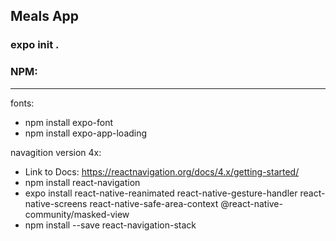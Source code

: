 ## Meals App

### expo init .

### NPM:
---------------------------------------------------------------------
fonts:
* npm install expo-font
* npm install expo-app-loading

navagition version 4x:
* Link to Docs: https://reactnavigation.org/docs/4.x/getting-started/
* npm install react-navigation
* expo install react-native-reanimated react-native-gesture-handler react-native-screens react-native-safe-area-context @react-native-community/masked-view
* npm install --save react-navigation-stack